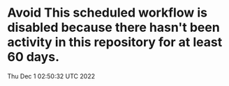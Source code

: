 # Avoid This scheduled workflow is disabled because there hasn't been activity in this repository for at least 60 days.
Thu Dec  1 02:50:32 UTC 2022
